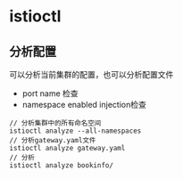 # istioctl



## 分析配置

可以分析当前集群的配置，也可以分析配置文件

- port name 检查
- namespace enabled  injection检查

```
// 分析集群中的所有命名空间
istioctl analyze --all-namespaces
// 分析gateway.yaml文件
istioctl analyze gateway.yaml
// 分析
istioctl analyze bookinfo/
```

